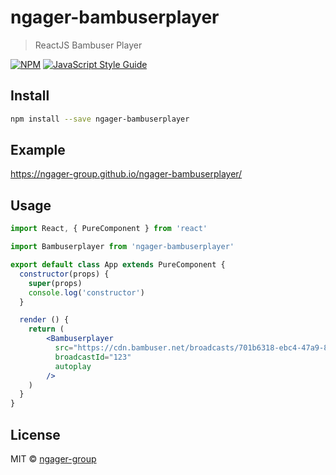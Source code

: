 # ngager-bambuserplayer

> ReactJS Bambuser Player 

[![NPM](https://img.shields.io/npm/v/ngager-bambuserplayer.svg)](https://www.npmjs.com/package/ngager-bambuserplayer) [![JavaScript Style Guide](https://img.shields.io/badge/code_style-standard-brightgreen.svg)](https://standardjs.com)

## Install

```bash
npm install --save ngager-bambuserplayer
```
## Example
https://ngager-group.github.io/ngager-bambuserplayer/

## Usage

```jsx
import React, { PureComponent } from 'react'

import Bambuserplayer from 'ngager-bambuserplayer'

export default class App extends PureComponent {
  constructor(props) {
    super(props)
    console.log('constructor')
  }

  render () {
    return (
        <Bambuserplayer
          src="https://cdn.bambuser.net/broadcasts/701b6318-ebc4-47a9-83ae-45cf80a28bbc?da_signature_method=HMAC-SHA256&da_id=9e1b1e83-657d-7c83-b8e7-0b782ac9543a&da_timestamp=1586259204&da_static=1&da_ttl=0&da_signature=f2e40ed65b2fee9fbbd286094879e20895f4e0c64fae78d4ee1c40b9ef0e052e"
          broadcastId="123"
          autoplay
        />
    )
  }
}

```

## License

MIT © [ngager-group](https://github.com/ngager-group)

